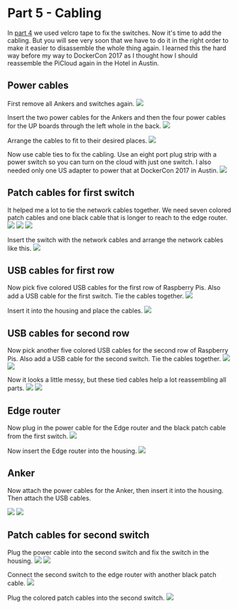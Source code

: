 # Part 5 - Cabling

In [part 4](./SWITCHES.md) we used velcro tape to fix the switches. Now it's time to add the cabling. But you will see very soon that we have to do it in the right order to make it easier to disassemble the whole thing again. I learned this the hard way before my way to DockerCon 2017 as I thought how I should reassemble the PiCloud again in the Hotel in Austin.

## Power cables

First remove all Ankers and switches again.
![](images/cabling01.jpg)

Insert the two power cables for the Ankers and then the four power cables for the UP boards through the left whole in the back.
![](images/cabling02.jpg)

Arrange the cables to fit to their desired places.
![](images/cabling03.jpg)

Now use cable ties to fix the cabling. Use an eight port plug strip with a power switch so you can turn on the cloud with just one switch. I also needed only one US adapter to power that at DockerCon 2017 in Austin.
![](images/cabling04.jpg)

## Patch cables for first switch

It helped me a lot to tie the network cables together. We need seven colored patch cables and one black cable that is longer to reach to the edge router.
![](images/cabling05.jpg)
![](images/cabling06.jpg)
![](images/cabling07.jpg)

Insert the switch with the network cables and arrange the network cables like this.
![](images/cabling08.jpg)

## USB cables for first row

Now pick five colored USB cables for the first row of Raspberry Pis. Also add a USB cable for the first switch. Tie the cables together.
![](images/usbcabling01.jpg)

Insert it into the housing and place the cables.
![](images/usbcabling02.jpg)

## USB cables for second row

Now pick another five colored USB cables for the second row of Raspberry Pis. Also add a USB cable for the second switch. Tie the cables together.
![](images/usbcabling03.jpg)
![](images/usbcabling04.jpg)

Now it looks a little messy, but these tied cables help a lot reassembling all parts.
![](images/usbcabling05.jpg)
![](images/usbcabling06.jpg)

## Edge router

Now plug in the power cable for the Edge router and the black patch cable from the first switch.
![](images/edgecabling01.jpg)

Now insert the Edge router into the housing.
![](images/edgecabling02.jpg)

## Anker

Now attach the power cables for the Anker, then insert it into the housing. Then attach the USB cables.

![](images/usbcabling08.jpg)
![](images/usbcabling09.jpg)

## Patch cables for second switch

Plug the power cable into the second switch and fix the switch in the housing.
![](images/cabling2-01.jpg)
![](images/cabling2-02.jpg)

Connect the second switch to the edge router with another black patch cable.
![](images/cabling2-03.jpg)

Plug the colored patch cables into the second switch.
![](images/cabling2-04.jpg)


